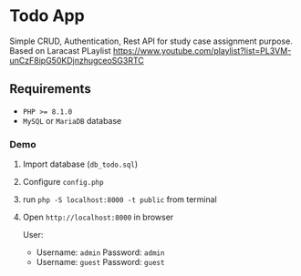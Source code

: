 # Todo App

Simple CRUD, Authentication, Rest API for study case assignment purpose.
Based on Laracast PLaylist https://www.youtube.com/playlist?list=PL3VM-unCzF8ipG50KDjnzhugceoSG3RTC

## Requirements

- `PHP >= 8.1.0`
- `MySQL` or `MariaDB` database

### Demo

1. Import database (`db_todo.sql`)
2. Configure `config.php`
3. run `php -S localhost:8000 -t public` from terminal
4. Open `http://localhost:8000` in browser

    User:

    - Username: `admin` Password: `admin`
    - Username: `guest` Password: `guest`
